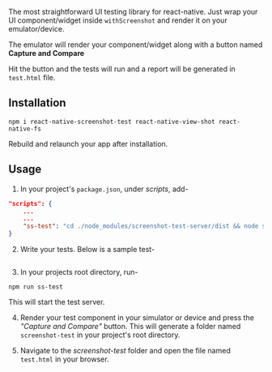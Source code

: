 The most straightforward UI testing library for react-native.
Just wrap your UI component/widget inside `withScreenshot` and render it on your emulator/device.

The emulator will render your component/widget along with a button named <b>Capture and Compare</b>

Hit the button and the tests will run and a report will be generated in `test.html` file.

## Installation

```
npm i react-native-screenshot-test react-native-view-shot react-native-fs
```

Rebuild and relaunch your app after installation.

## Usage

1. In your project's `package.json`, under <i>scripts</i>, add-

```json
"scripts": {
    ...
    ...
    "ss-test": "cd ./node_modules/screenshot-test-server/dist && node server.js" // add this line
}
```

2. Write your tests. Below is a sample test-

```ts

```

3. In your projects root directory, run-

```
npm run ss-test
```
This will start the test server.

4. Render your test component in your simulator or device and press the <i>"Capture and Compare"</i> button. This will generate a folder named `screenshot-test` in your project's root directory.

5. Navigate to the <i>screenshot-test</i> folder  and open the file named `test.html` in your browser.